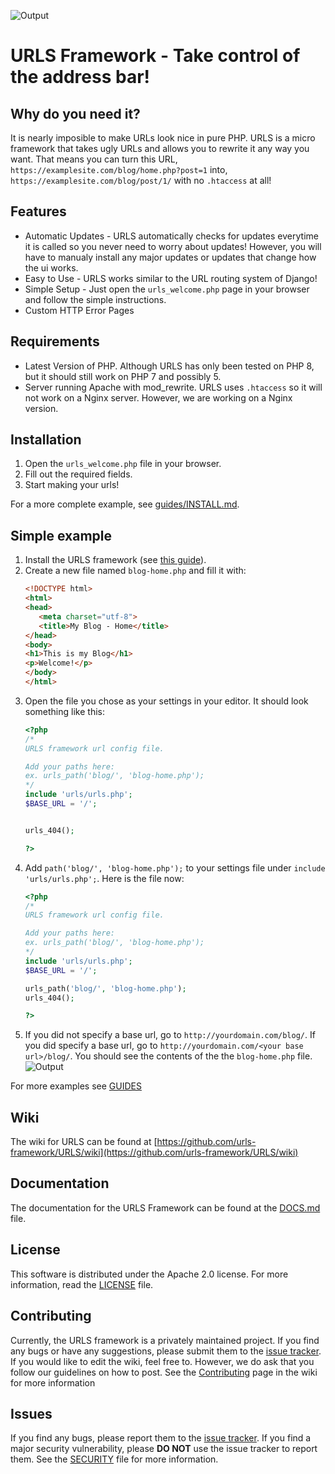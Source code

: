 ![Output](https://github.com/urls-framework/URLS/blob/main/examples/static/logo.png?raw=true)
# URLS Framework - Take control of the address bar!

## Why do you need it?
It is nearly imposible to make URLs look nice in pure PHP. URLS is a micro framework that takes ugly URLs and allows you to rewrite it any way you want. That means you can turn this URL, `https://examplesite.com/blog/home.php?post=1` into, `https://examplesite.com/blog/post/1/` with no `.htaccess` at all!

## Features
* Automatic Updates - URLS automatically checks for updates everytime it is called so you never need to worry about updates! However, you will have to manualy install any major updates or updates that change how the ui works.
* Easy to Use - URLS works similar to the URL routing system of Django!
* Simple Setup - Just open the `urls_welcome.php` page in your browser and follow the simple instructions.
* Custom HTTP Error Pages

## Requirements
* Latest Version of PHP. Although URLS has only been tested on PHP 8, but it should still work on PHP 7 and possibly 5.
* Server running Apache with mod_rewrite. URLS uses `.htaccess` so it will not work on a Nginx server. However, we are working on a Nginx version.

## Installation
1. Open the `urls_welcome.php` file in your browser.
2. Fill out the required fields.
3. Start making your urls!  
  
For a more complete example, see [guides/INSTALL.md](https://github.com/urls-framework/URLS/blob/main/guides/INSTALL.md).

## Simple example
1. Install the URLS framework (see [this guide](https://github.com/urls-framework/URLS/blob/main/guides/INSTALL.md)).
2. Create a new file named `blog-home.php` and fill it with:
   ```HTML
   <!DOCTYPE html>
   <html>
   <head>
      <meta charset="utf-8">
      <title>My Blog - Home</title>
   </head>
   <body>
   <h1>This is my Blog</h1>
   <p>Welcome!</p>
   </body>
   </html>
   ```
3. Open the file you chose as your settings in your editor. It should look something like this:
   ```PHP
   <?php
   /*
   URLS framework url config file.
   
   Add your paths here:
   ex. urls_path('blog/', 'blog-home.php');
   */
   include 'urls/urls.php';
   $BASE_URL = '/';
   
   
   urls_404();
   
   ?>
   ```
4. Add `path('blog/', 'blog-home.php');` to your settings file under `include 'urls/urls.php';`. Here is the file now:
   ```PHP
   <?php
   /*
   URLS framework url config file.
   
   Add your paths here:
   ex. urls_path('blog/', 'blog-home.php');
   */
   include 'urls/urls.php';
   $BASE_URL = '/';
   
   urls_path('blog/', 'blog-home.php');
   urls_404();
   
   ?>
   ```
5. If you did not specify a base url, go to `http://yourdomain.com/blog/`. If you did specify a base url, go to `http://yourdomain.com/<your base url>/blog/`. You should see the contents of the the `blog-home.php` file.
![Output](https://github.com/urls-framework/URLS/blob/main/examples/Simple%20Example/example1.png?raw=true)

For more examples see [GUIDES](https://github.com/urls-framework/URLS/blob/main/GUIDES.md)

## Wiki
The wiki for URLS can be found at [https://github.com/urls-framework/URLS/wiki](https://github.com/urls-framework/URLS/wiki)

## Documentation
The documentation for the URLS Framework can be found at the [DOCS.md](https://github.com/urls-framework/URLS/blob/main/DOCS.md) file.

## License
This software is distributed under the Apache 2.0 license. For more information, read the [LICENSE](https://github.com/urls-framework/urls/blob/main/LICENSE) file.

## Contributing
Currently, the URLS framework is a privately maintained project. If you find any bugs or have any suggestions, please submit them to the [issue tracker](https://github.com/urls-framework/URLS/issues). If you would like to edit the wiki, feel free to. However, we do ask that you follow our guidelines on how to post. See the [Contributing](https://github.com/urls-framework/URLS/wiki/Contributing) page in the wiki for more information

## Issues
If you find any bugs, please report them to the [issue tracker](https://github.com/urls-framework/URLS/issues). If you find a major security vulnerability, please **DO NOT** use the issue tracker to report them. See the [SECURITY](https://github.com/urls-framework/URLS/blob/main/SECURITY.md) file for more information.
